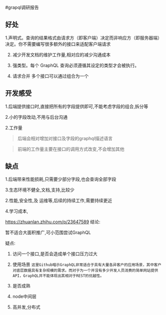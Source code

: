 #grapql调研报告 


## 好处

1.声明式。查询的结果格式由请求方（即客户端）决定而非响应方（即服务器端）决定。你不需要编写很多额外的接口来适配客户端请求

2. 减少开发文档的维护工作量,相对应的减少沟通成本

3. 强类型。每个 GraphQL 查询必须遵循其设定的类型才会被执行。

4. 请求合并 多个接口可以通过组合为一个


## 开发感受

1.后端提供接口时,直接把所有的字段提供即可,不能考虑字段的组合,拆分等

2.小的字段改动,不用与后台沟通


2.工作量

>后端会相对增加对接口及字段的graphql描述语言

>前端的工作量主要在接口的调用方式改变,不会增加其他

## 缺点

1.后端带来性能损耗,只需要少部分字段,也会查询全部字段

3.生态环境不健全,文档,支持,比较少

2.性能,安全性,及 运维等,后续的持续工作,需要持续更近

4.学习成本,

https://zhuanlan.zhihu.com/p/23647589
结论:

暂不适合大面积推广,可小范围尝试GraphQL


疑点:

1. 访问一个接口,是否会造成单个接口压力过大

3. 使用场景
`这里Github暗示GraphQL非常适合于具有大量各异客户的应用场景，其中客户对底层数据具有复杂规模的需求。而对于为一个并没有多少开发人员消费的简单网站提供API，GraphQL并不能体现出其相对于REST的优越性。`
4. 是否成熟

5. node中间层

6. 高并发,分布式